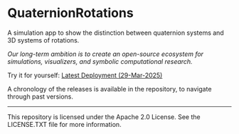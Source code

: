 # QuaternionRotations
A simulation app to show the distinction between quaternion systems and 3D systems of rotations. 

_Our long-term ambition is to create an open-source ecosystem for simulations, visualizers, and symbolic computational research._

Try it for yourself: 
[Latest Deployment (29-Mar-2025)](https://quaternionsim.netlify.app/)

A chronology of the releases is available in the repository, to navigate through past versions. 

---

This repository is licensed under the Apache 2.0 License. See the LICENSE.TXT file for more information.
